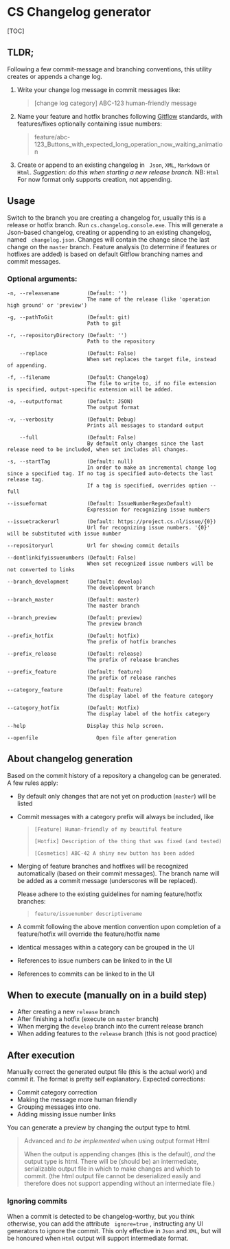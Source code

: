 # CS Changelog generator

[TOC]

## TLDR;

Following a few commit-message and branching conventions, this utility creates or appends a change log.

1. Write your change log message in commit messages like:

   > [change log category] ABC-123 human-friendly message 

2. Name your feature and hotfix branches following [Gitflow](https://nvie.com/posts/a-successful-git-branching-model/) standards, with features/fixes optionally containing issue numbers:

   > feature/abc-123_Buttons_with_expected_long_operation_now_waiting_animation 

3. Create or append to an existing changelog in ` Json`, `XML`, `Markdown` or `Html`.
   *Suggestion: do this when starting a new release branch.*
   NB: `Html`  For now format only supports creation, not appending.

## Usage

Switch to the branch you are creating a changelog for, usually this is a release or hotfix branch.
Run `cs.changelog.console.exe`. 
This will generate a Json-based changelog, creating or appending to an existing changelog, named ` changelog.json`. Changes will contain the change since the last change on the `master` branch.
Feature analysis (to determine if features or hotfixes are added) is based on default Gitflow branching names and commit messages.

### Optional arguments:

```
-n, --releasename         (Default: '')
                          The name of the release (like 'operation high ground' or 'preview')

-g, --pathToGit           (Default: git)
                          Path to git

-r, --repositoryDirectory (Default: '')
                          Path to the repository

    --replace             (Default: False)
                          When set replaces the target file, instead of appending.

-f, --filename            (Default: Changelog)
                          The file to write to, if no file extension is specified, output-specific extension will be added.

-o, --outputformat        (Default: JSON)
                          The output format

-v, --verbosity           (Default: Debug)
                          Prints all messages to standard output

    --full                (Default: False)
                          By default only changes since the last release need to be included, when set includes all changes.

-s, --startTag            (Default: null)
                          In order to make an incremental change log since a specified tag. If no tag is specified auto-detects the last release tag.
                          If a tag is specified, overrides option --full

--issueformat             (Default: IssueNumberRegexDefault)
                          Expression for recognizing issue numbers

--issuetrackerurl         (Default: https://project.cs.nl/issue/{0})
                          Url for recognizing issue numbers. '{0}' will be substituted with issue number

--repositoryurl           Url for showing commit details

--dontlinkifyissuenumbers (Default: False)
                          When set recognized issue numbers will be not converted to links

--branch_development      (Default: develop)
                          The development branch

--branch_master           (Default: master)
                          The master branch

--branch_preview          (Default: preview)
                          The preview branch

--prefix_hotfix           (Default: hotfix)
                          The prefix of hotfix branches

--prefix_release          (Default: release)
                          The prefix of release branches

--prefix_feature          (Default: feature)
                          The prefix of release ranches

--category_feature        (Default: Feature)
                          The display label of the feature category

--category_hotfix         (Default: Hotfix)
                          The display label of the hotfix category

--help                    Display this help screen.

--openfile                   Open file after generation
```

## About changelog generation

Based on the commit history of a repository a changelog can be generated. A few rules apply:

- By default only changes that are not yet on production (`master`) will be listed

- Commit messages with a category prefix will always be included, like

  > `[Feature] Human-friendly of my beautiful feature`
  >
  > `[Hotfix] Description of the thing that was fixed (and tested)` 
  >
  > `[Cosmetics] ABC-42 A shiny new button has been added`

- Merging of feature branches and hotfixes will be recognized automatically (based on their commit messages). The branch name will be added as a commit message (underscores will be replaced).

  Please adhere to the existing guidelines for naming feature/hotfix branches:

  > `feature/issuenumber descriptivename`

- A commit following the above mention convention upon completion of a feature/hotfix will override the feature/hotfix name

- Identical messages within a category can be grouped in the UI 

- References to issue numbers can be linked to in the UI

- References to commits can be linked to in the UI

## When to execute (manually on in a build step)

- After creating a new `release` branch
- After finishing a hotfix (execute on ``master`` branch)
- When merging the ``develop`` branch into the current release branch
- When adding features to the `release` branch (this is not good practice)

## After execution

Manually correct the generated output file (this is the actual work) and commit it. The format is pretty self explanatory.
Expected corrections:

- Commit category correction
- Making the message more human friendly
- Grouping messages into one.
- Adding missing issue number links

You can generate a preview by changing the output type to html.

> Advanced and *to be implemented* when using output format Html
>
> When the output is appending changes (this is the default), *and* the output type is html. There will be (should be) an intermediate, serializable output file in which to make changes and which to commit. (the html output file cannot be deserialized easily and therefore does not support appending without an intermediate file.)

### Ignoring commits

When a commit is detected to be changelog-worthy, but you think otherwise, you can add the attribute ` ignore=true` , instructing any UI generators to ignore the commit. This only effective in `Json` and `XML`, but will be honoured when `Html` output will support intermediate format.